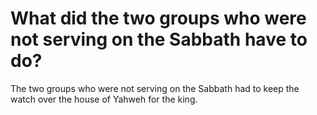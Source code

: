 # What did the two groups who were not serving on the Sabbath have to do?

The two groups who were not serving on the Sabbath had to keep the watch over the house of Yahweh for the king.

